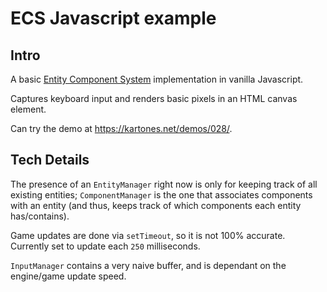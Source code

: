 # ECS Javascript example

## Intro

A basic [Entity Component System](https://en.wikipedia.org/wiki/Entity_component_system) implementation in vanilla Javascript. 

Captures keyboard input and renders basic pixels in an HTML canvas element.

Can try the demo at https://kartones.net/demos/028/.

## Tech Details

The presence of an `EntityManager` right now is only for keeping track of all existing entities; `ComponentManager` is the one that associates components with an entity (and thus, keeps track of which components each entity has/contains).

Game updates are done via `setTimeout`, so it is not 100% accurate. Currently set to update each `250` milliseconds.

`InputManager` contains a very naive buffer, and is dependant on the engine/game update speed.
